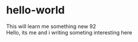 # hello-world
This will learn me something new 92\
Hello, its me and i writing someting interesting here
